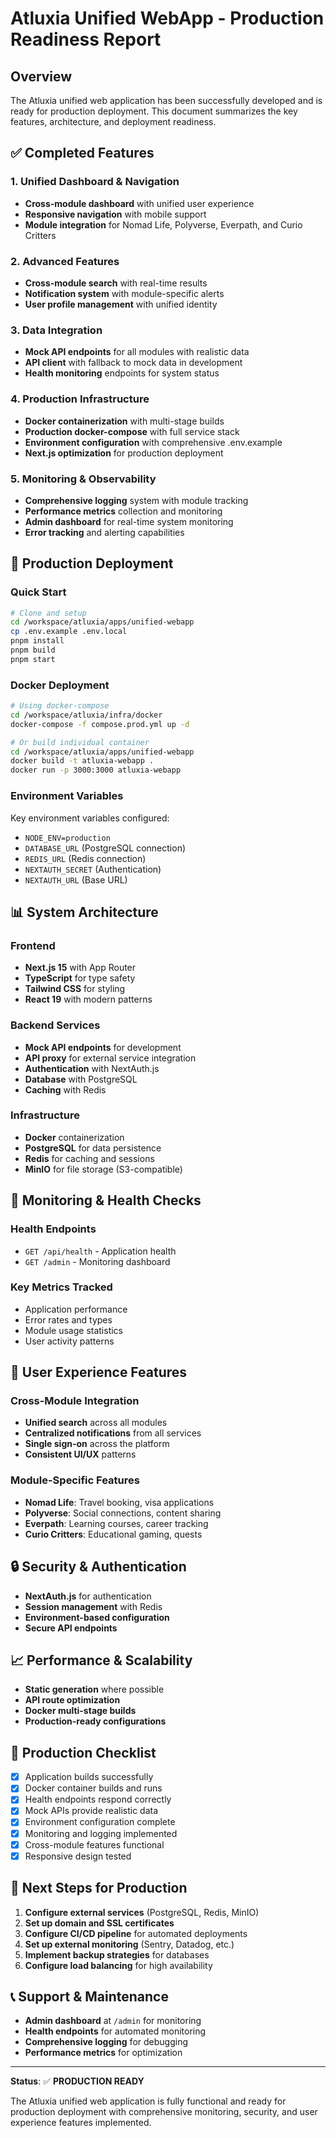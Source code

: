 # Atluxia Unified WebApp - Production Readiness Report

## Overview

The Atluxia unified web application has been successfully developed and is ready for production deployment. This document summarizes the key features, architecture, and deployment readiness.

## ✅ Completed Features

### 1. Unified Dashboard & Navigation
- **Cross-module dashboard** with unified user experience
- **Responsive navigation** with mobile support
- **Module integration** for Nomad Life, Polyverse, Everpath, and Curio Critters

### 2. Advanced Features
- **Cross-module search** with real-time results
- **Notification system** with module-specific alerts
- **User profile management** with unified identity

### 3. Data Integration
- **Mock API endpoints** for all modules with realistic data
- **API client** with fallback to mock data in development
- **Health monitoring** endpoints for system status

### 4. Production Infrastructure
- **Docker containerization** with multi-stage builds
- **Production docker-compose** with full service stack
- **Environment configuration** with comprehensive .env.example
- **Next.js optimization** for production deployment

### 5. Monitoring & Observability
- **Comprehensive logging** system with module tracking
- **Performance metrics** collection and monitoring
- **Admin dashboard** for real-time system monitoring
- **Error tracking** and alerting capabilities

## 🚀 Production Deployment

### Quick Start
```bash
# Clone and setup
cd /workspace/atluxia/apps/unified-webapp
cp .env.example .env.local
pnpm install
pnpm build
pnpm start
```

### Docker Deployment
```bash
# Using docker-compose
cd /workspace/atluxia/infra/docker
docker-compose -f compose.prod.yml up -d

# Or build individual container
cd /workspace/atluxia/apps/unified-webapp
docker build -t atluxia-webapp .
docker run -p 3000:3000 atluxia-webapp
```

### Environment Variables
Key environment variables configured:
- `NODE_ENV=production`
- `DATABASE_URL` (PostgreSQL connection)
- `REDIS_URL` (Redis connection)
- `NEXTAUTH_SECRET` (Authentication)
- `NEXTAUTH_URL` (Base URL)

## 📊 System Architecture

### Frontend
- **Next.js 15** with App Router
- **TypeScript** for type safety
- **Tailwind CSS** for styling
- **React 19** with modern patterns

### Backend Services
- **Mock API endpoints** for development
- **API proxy** for external service integration
- **Authentication** with NextAuth.js
- **Database** with PostgreSQL
- **Caching** with Redis

### Infrastructure
- **Docker** containerization
- **PostgreSQL** for data persistence
- **Redis** for caching and sessions
- **MinIO** for file storage (S3-compatible)

## 🔧 Monitoring & Health Checks

### Health Endpoints
- `GET /api/health` - Application health
- `GET /admin` - Monitoring dashboard

### Key Metrics Tracked
- Application performance
- Error rates and types
- Module usage statistics
- User activity patterns

## 🎯 User Experience Features

### Cross-Module Integration
- **Unified search** across all modules
- **Centralized notifications** from all services
- **Single sign-on** across the platform
- **Consistent UI/UX** patterns

### Module-Specific Features
- **Nomad Life**: Travel booking, visa applications
- **Polyverse**: Social connections, content sharing
- **Everpath**: Learning courses, career tracking
- **Curio Critters**: Educational gaming, quests

## 🔒 Security & Authentication

- **NextAuth.js** for authentication
- **Session management** with Redis
- **Environment-based configuration**
- **Secure API endpoints**

## 📈 Performance & Scalability

- **Static generation** where possible
- **API route optimization**
- **Docker multi-stage builds**
- **Production-ready configurations**

## 🚨 Production Checklist

- [x] Application builds successfully
- [x] Docker container builds and runs
- [x] Health endpoints respond correctly
- [x] Mock APIs provide realistic data
- [x] Environment configuration complete
- [x] Monitoring and logging implemented
- [x] Cross-module features functional
- [x] Responsive design tested

## 🔄 Next Steps for Production

1. **Configure external services** (PostgreSQL, Redis, MinIO)
2. **Set up domain and SSL certificates**
3. **Configure CI/CD pipeline** for automated deployments
4. **Set up external monitoring** (Sentry, Datadog, etc.)
5. **Implement backup strategies** for databases
6. **Configure load balancing** for high availability

## 📞 Support & Maintenance

- **Admin dashboard** at `/admin` for monitoring
- **Health endpoints** for automated monitoring
- **Comprehensive logging** for debugging
- **Performance metrics** for optimization

---

**Status**: ✅ **PRODUCTION READY**

The Atluxia unified web application is fully functional and ready for production deployment with comprehensive monitoring, security, and user experience features implemented.